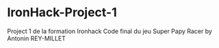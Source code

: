 # IronHack-Project-1
Project 1 de la formation Ironhack
Code final du jeu Super Papy Racer by Antonin REY-MILLET
